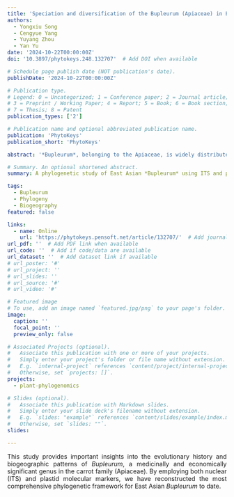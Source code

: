 ```yaml
---
title: 'Speciation and diversification of the Bupleurum (Apiaceae) in East Asia'
authors:
  - Yongxiu Song
  - Cengyue Yang
  - Yuyang Zhou
  - Yan Yu
date: '2024-10-22T00:00:00Z'
doi: '10.3897/phytokeys.248.132707'  # Add DOI when available

# Schedule page publish date (NOT publication's date).
publishDate: '2024-10-22T00:00:00Z'

# Publication type.
# Legend: 0 = Uncategorized; 1 = Conference paper; 2 = Journal article;
# 3 = Preprint / Working Paper; 4 = Report; 5 = Book; 6 = Book section;
# 7 = Thesis; 8 = Patent
publication_types: ['2']

# Publication name and optional abbreviated publication name.
publication: 'PhytoKeys'
publication_short: 'PhytoKeys'

abstract: '*Bupleurum*, belonging to the Apiaceae, is widely distributed across the Eurasian continent. The origin and species diversification of *Bupleurum* in East Asia remain incompletely resolved due to limited samples in previous studies. To address these issues, we have reconstructed a robust phylogenetic framework for *Bupleurum* in East Asia based on the ITS and three plastid genes. Our phylogenetic analysis confirms the monophyly of *Bupleurum* with strong support. Both ITS and chloroplast datasets divided the *Bupleurum* in East Asia into East Asia Group I and East Asia Group II in this study. The divergence time and ancestral area reconstruction of ITS dataset indicated that *Bupleurum* originated in the Mediterranean basin and its adjacent areas around 50.33 Ma. Subg. *Penninervia* and subg. *Bupleurum* diverged at about 44.35 Ma, which may be related to the collision of India with the Eurasian continent. Our results provide new insights into the biogeographic history and evolutionary patterns of this economically important genus.'

# Summary. An optional shortened abstract.
summary: A phylogenetic study of East Asian *Bupleurum* using ITS and plastid genes, revealing Mediterranean origins ~50 Ma and two distinct East Asian groups.

tags:
  - Bupleurum
  - Phylogeny
  - Biogeography
featured: false

links:
  - name: Online
    url: 'https://phytokeys.pensoft.net/article/132707/'  # Add journal URL when available
url_pdf: ''  # Add PDF link when available
url_code: ''  # Add if code/data are available
url_dataset: ''  # Add dataset link if available
# url_poster: '#'
# url_project: ''
# url_slides: ''
# url_source: '#'
# url_video: '#'

# Featured image
# To use, add an image named `featured.jpg/png` to your page's folder.
image:
  caption: ''
  focal_point: ''
  preview_only: false

# Associated Projects (optional).
#   Associate this publication with one or more of your projects.
#   Simply enter your project's folder or file name without extension.
#   E.g. `internal-project` references `content/project/internal-project/index.md`.
#   Otherwise, set `projects: []`.
projects:
  - plant-phylogenomics

# Slides (optional).
#   Associate this publication with Markdown slides.
#   Simply enter your slide deck's filename without extension.
#   E.g. `slides: "example"` references `content/slides/example/index.md`.
#   Otherwise, set `slides: ""`.
slides:

---
```

<div style="text-align: justify">

This study provides important insights into the evolutionary history and biogeographic patterns of *Bupleurum*, a medicinally and economically significant genus in the carrot family (Apiaceae). By employing both nuclear (ITS) and plastid molecular markers, we have reconstructed the most comprehensive phylogenetic framework for East Asian *Bupleurum* to date.

</div>
